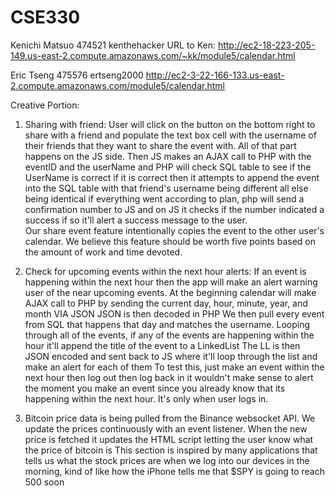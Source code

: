 # CSE330
Kenichi Matsuo 474521 kenthehacker
URL to Ken:
http://ec2-18-223-205-149.us-east-2.compute.amazonaws.com/~kk/module5/calendar.html

Eric Tseng 475576 ertseng2000
http://ec2-3-22-166-133.us-east-2.compute.amazonaws.com/module5/calendar.html


Creative Portion:
1) Sharing with friend:
User will click on the button on the bottom right to share with a friend and populate the text box cell with the
username of their friends that they want to share the event with. All of that part happens on the JS side. Then JS
makes an AJAX call to PHP with the eventID and the userName and PHP will check SQL table to see if the UserName is correct
if it is correct then it attempts to append the event into the SQL table with that friend's username being different
all else being identical
if everything went according to plan, php will send a confirmation number to JS and on JS it checks if the
number indicated a success if so it'll alert a success message to the user.  
Our share event feature intentionally copies the event to the other user's calendar. We believe this feature should be worth five points based on the amount of work and time devoted.

2) Check for upcoming events within the next hour alerts:
If an event is happening within the next hour then the app will make an alert warning user
of the near upcoming events. At the beginning calendar will make AJAX call to PHP by sending the current
day, hour, minute, year, and month VIA JSON
JSON is then decoded in PHP
We then pull every event from SQL that happens that day and matches the username. Looping through all of the events,
if any of the events are happening within the hour it'll append the title of the event to a LinkedList
The LL is then JSON encoded and sent back to JS where it'll loop through the list and make an alert for each of them
To test this, just make an event within the next hour then log out then log back in
it wouldn't make sense to alert the moment you make an event since you already know that its happening within the
next hour. It's only when user logs in.

3) Bitcoin price data is being pulled from the Binance websocket API. We update the prices continuously with an event
listener. When the new price is fetched it updates the HTML script letting the user know what the price of bitcoin is
This section is inspired by many applications that tells us what the stock prices are when we log into our
devices in the morning, kind of like how the iPhone tells me that $SPY is going to reach 500 soon
